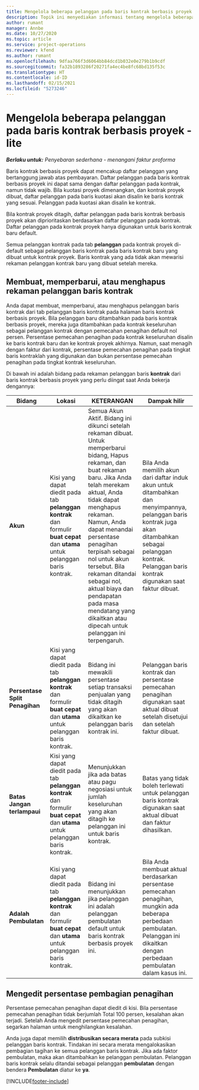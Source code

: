 ```yaml
---
title: Mengelola beberapa pelanggan pada baris kontrak berbasis proyek - lite
description: Topik ini menyediakan informasi tentang mengelola beberapa pelanggan pada baris kontrak berbasis proyek.
author: rumant
manager: Annbe
ms.date: 10/27/2020
ms.topic: article
ms.service: project-operations
ms.reviewer: kfend
ms.author: rumant
ms.openlocfilehash: 9dfaa766f3d6064bb84dcd1b032e0e279b1b9cdf
ms.sourcegitcommit: fa32b1893286f20271fa4ec4be8fc68bd135f53c
ms.translationtype: HT
ms.contentlocale: id-ID
ms.lasthandoff: 02/15/2021
ms.locfileid: "5273246"
---
```

# <a name="manage-multiple-customers-on-project-based-contract-lines---lite"></a>Mengelola beberapa pelanggan pada baris kontrak berbasis proyek - lite

_**Berlaku untuk:** Penyebaran sederhana - menangani faktur proforma_

Baris kontrak berbasis proyek dapat mencakup daftar pelanggan yang bertanggung jawab atas pembayaran. Daftar pelanggan pada baris kontrak berbasis proyek ini dapat sama dengan daftar pelanggan pada kontrak, namun tidak wajib. Bila kuotasi proyek dimenangkan, dan kontrak proyek dibuat, daftar pelanggan pada baris kuotasi akan disalin ke baris kontrak yang sesuai. Pelanggan pada kuotasi akan disalin ke kontrak.

Bila kontrak proyek ditagih, daftar pelanggan pada baris kontrak berbasis proyek akan diprioritaskan berdasarkan daftar pelanggan pada kontrak. Daftar pelanggan pada kontrak proyek hanya digunakan untuk baris kontrak baru default.

Semua pelanggan kontrak pada tab **pelanggan** pada kontrak proyek di-default sebagai pelanggan baris kontrak pada baris kontrak baru yang dibuat untuk kontrak proyek. Baris kontrak yang ada tidak akan mewarisi rekaman pelanggan kontrak baru yang dibuat setelah mereka.

## <a name="create-update-or-delete-a-contract-line-customer-record"></a>Membuat, memperbarui, atau menghapus rekaman pelanggan baris kontrak

Anda dapat membuat, memperbarui, atau menghapus pelanggan baris kontrak dari tab pelanggan baris kontrak pada halaman baris kontrak berbasis proyek. Bila pelanggan baru ditambahkan pada baris kontrak berbasis proyek, mereka juga ditambahkan pada kontrak keseluruhan sebagai pelanggan kontrak dengan pemecahan penagihan default nol persen. Persentase pemecahan penagihan pada kontrak keseluruhan disalin ke baris kontrak baru dan ke kontrak proyek akhirnya. Namun, saat menagih dengan faktur dari kontrak, persentase pemecahan penagihan pada tingkat baris kontraklah yang digunakan dan bukan persentase pemecahan penagihan pada tingkat kontrak keseluruhan.

Di bawah ini adalah bidang pada rekaman pelanggan baris **kontrak** dari baris kontrak berbasis proyek yang perlu diingat saat Anda bekerja dengannya:

| Bidang | Lokasi | KETERANGAN | Dampak hilir |
| --- | --- | --- | --- |
| **Akun** | Kisi yang dapat diedit pada tab **pelanggan kontrak** dan formulir **buat cepat** dan **utama** untuk pelanggan baris kontrak. | Semua Akun Aktif. Bidang ini dikunci setelah rekaman dibuat. Untuk memperbarui bidang, Hapus rekaman, dan buat rekaman baru. Jika Anda telah merekam aktual, Anda tidak dapat menghapus rekaman. Namun, Anda dapat menandai persentase penagihan terpisah sebagai nol untuk akun tersebut. Bila rekaman ditandai sebagai nol, aktual biaya dan pendapatan pada masa mendatang yang dikaitkan atau dipecah untuk pelanggan ini terpengaruh. | Bila Anda memilih akun dari daftar induk akun untuk ditambahkan dan menyimpannya, pelanggan baris kontrak juga akan ditambahkan sebagai pelanggan kontrak. Pelanggan baris kontrak digunakan saat faktur dibuat. |
| **Persentase Split Penagihan** | Kisi yang dapat diedit pada tab **pelanggan kontrak** dan formulir **buat cepat** dan **utama** untuk pelanggan baris kontrak. | Bidang ini mewakili persentase setiap transaksi penjualan yang tidak ditagih yang akan dikaitkan ke pelanggan baris kontrak ini. | Pelanggan baris kontrak dan persentase pemecahan penagihan digunakan saat aktual dibuat setelah disetujui dan setelah faktur dibuat. |
| **Batas Jangan terlampaui** | Kisi yang dapat diedit pada tab **pelanggan kontrak** dan formulir **buat cepat** dan **utama** untuk pelanggan baris kontrak. | Menunjukkan jika ada batas atau pagu negosiasi untuk jumlah keseluruhan yang akan ditagih ke pelanggan ini untuk baris kontrak. | Batas yang tidak boleh terlewati untuk pelanggan baris kontrak digunakan saat aktual dibuat dan faktur dihasilkan. |
| **Adalah Pembulatan** | Kisi yang dapat diedit pada tab **pelanggan kontrak** dan formulir **buat cepat** dan **utama** untuk pelanggan baris kontrak. | Bidang ini menunjukkan jika pelanggan ini adalah pelanggan pembulatan default untuk baris kontrak berbasis proyek ini. | Bila Anda membuat aktual berdasarkan persentase pemecahan penagihan, mungkin ada beberapa perbedaan pembulatan. Pelanggan ini dikaitkan dengan perbedaan pembulatan dalam kasus ini. |

## <a name="edit-billing-split-percentages"></a>Mengedit persentase pembagian penagihan

Persentase pemecahan penagihan dapat diedit di kisi. Bila persentase pemecahan penagihan tidak berjumlah Total 100 persen, kesalahan akan terjadi. Setelah Anda mengedit persentase pemecahan penagihan, segarkan halaman untuk menghilangkan kesalahan.

Anda juga dapat memilih **distribusikan secara merata** pada subkisi pelanggan baris kontrak. Tindakan ini secara merata mengalokasikan pembagian tagihan ke semua pelanggan baris kontrak. Jika ada faktor pembulatan, maka akan ditambahkan ke pelanggan pembulatan. Pelanggan baris kontrak selalu ditandai sebagai pelanggan **pembulatan** dengan bendera **Pembulatan** diatur ke **ya**.


[!INCLUDE[footer-include](../../includes/footer-banner.md)]